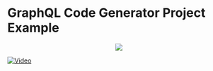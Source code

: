 # GraphQL Code Generator Project Example

<p align="center">
    <img src="https://github.com/dotansimha/graphql-code-generator/blob/master/logo.png?raw=true" />
</p>

[![Video](https://img.youtube.com/vi/00TqfHWQRoM/0.jpg)](https://www.youtube.com/watch?v=00TqfHWQRoM)

